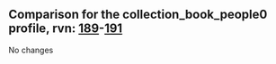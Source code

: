 ## Comparison for the collection_book_people0 profile, rvn: [189](https://github.com/PRO100KatYT/FortniteProfileRevisions/tree/main/profiles/collection_book_people0/189%20collection_book_people0.json)-[191](https://github.com/PRO100KatYT/FortniteProfileRevisions/tree/main/profiles/collection_book_people0/191%20collection_book_people0.json)

No changes
